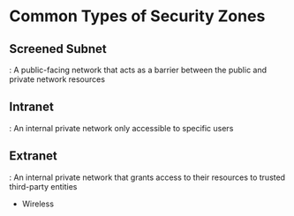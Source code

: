 
# Common Types of Security Zones


## Screened Subnet
 : A public-facing network that acts as a barrier between the public and private network resources


## Intranet
 : An internal private network only accessible to specific users


## Extranet
 : An internal private network that grants access to their resources to trusted third-party entities
* Wireless


